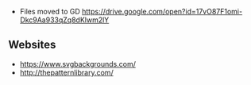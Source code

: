- Files moved to GD https://drive.google.com/open?id=17vO87F1omi-Dkc9Aa933qZq8dKlwm2lY

## Websites
- https://www.svgbackgrounds.com/
- http://thepatternlibrary.com/
